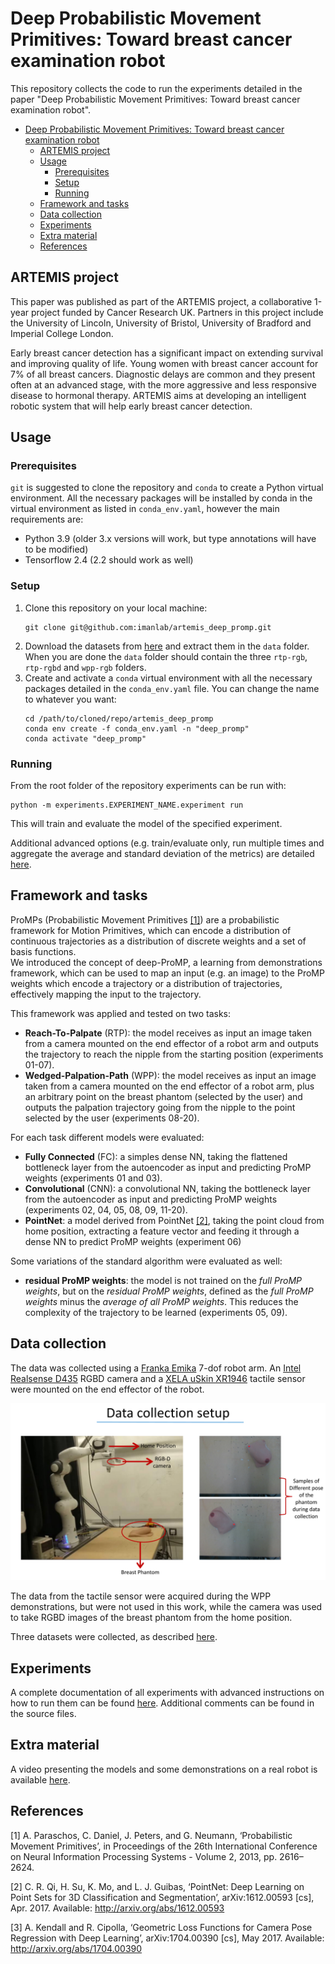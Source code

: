 # Deep Probabilistic Movement Primitives: Toward breast cancer examination robot

This repository collects the code to run the experiments detailed in the paper "Deep Probabilistic Movement Primitives: Toward breast cancer examination robot".

- [Deep Probabilistic Movement Primitives: Toward breast cancer examination robot](#deep-probabilistic-movement-primitives-toward-breast-cancer-examination-robot)
  - [ARTEMIS project](#artemis-project)
  - [Usage](#usage)
    - [Prerequisites](#prerequisites)
    - [Setup](#setup)
    - [Running](#running)
  - [Framework and tasks](#framework-and-tasks)
  - [Data collection](#data-collection)
  - [Experiments](#experiments)
  - [Extra material](#extra-material)
  - [References](#references)

## ARTEMIS project

This paper was published as part of the ARTEMIS project, a collaborative 1-year project funded by Cancer Research UK. Partners in this project include the University of Lincoln, University of Bristol, University of Bradford and Imperial College London.

Early breast cancer detection has a significant impact on extending survival and improving quality of life. Young women with breast cancer account for 7% of all breast cancers. Diagnostic delays are common and they present often at an advanced stage, with the more aggressive and less responsive disease to hormonal therapy. ARTEMIS aims at developing an intelligent robotic system that will help early breast cancer detection.

## Usage

### Prerequisites

`git` is suggested to clone the repository and `conda` to create a Python virtual environment. All the necessary packages will be installed by conda in the virtual environment as listed in `conda_env.yaml`, however the main requirements are:

- Python 3.9 (older 3.x versions will work, but type annotations will have to be modified)
- Tensorflow 2.4 (2.2 should work as well)

### Setup

1. Clone this repository on your local machine:
   ```
   git clone git@github.com:imanlab/artemis_deep_promp.git
   ```
2. Download the datasets from [here]() and extract them in the `data` folder. When you are done the `data` folder should contain the three `rtp-rgb`, `rtp-rgbd` and `wpp-rgb` folders. 
   <!-- TODO: add link to donwload the datasets. -->
3. Create and activate a `conda` virtual environment with all the necessary packages detailed in the `conda_env.yaml` file. You can change the name to whatever you want:
   ```
   cd /path/to/cloned/repo/artemis_deep_promp
   conda env create -f conda_env.yaml -n "deep_promp"
   conda activate "deep_promp"
   ```

### Running

From the root folder of the repository experiments can be run with:

```
python -m experiments.EXPERIMENT_NAME.experiment run
```

This will train and evaluate the model of the specified experiment.

Additional advanced options (e.g. train/evaluate only, run multiple times and aggregate the average and standard deviation of the metrics) are detailed [here](docs/experiments.md).

## Framework and tasks

ProMPs (Probabilistic Movement Primitives [[1]](#ref-1)) are a probabilistic framework for Motion Primitives, which can encode a distribution of continuous trajectories as a distribution of discrete weights and a set of basis functions.  
We introduced the concept of deep-ProMP, a learning from demonstrations framework, which can be used to map an input (e.g. an image) to the ProMP weights which encode a trajectory or a distribution of trajectories, effectively mapping the input to the trajectory.

This framework was applied and tested on two tasks:

- **Reach-To-Palpate** (RTP): the model receives as input an image taken from a camera mounted on the end effector of a robot arm and outputs the trajectory to reach the nipple from the starting position (experiments 01-07).
- **Wedged-Palpation-Path** (WPP): the model receives as input an image taken from a camera mounted on the end effector of a robot arm, plus an arbitrary point on the breast phantom (selected by the user) and outputs the palpation trajectory going from the nipple to the point selected by the user (experiments 08-20).

For each task different models were evaluated:

 - **Fully Connected** (FC): a simples dense NN, taking the flattened bottleneck layer from the autoencoder as input and predicting ProMP weights (experiments 01 and 03).
 - **Convolutional** (CNN): a convolutional NN, taking the bottleneck layer from the autoencoder as input and predicting ProMP weights (experiments 02, 04, 05, 08, 09, 11-20).
 - **PointNet**: a model derived from PointNet [[2]](#ref-2), taking the point cloud from home position, extracting a feature vector and feeding it through a dense NN to predict ProMP weights (experiment 06)
 
Some variations of the standard algorithm were evaluated as well:

 - **residual ProMP weights**: the model is not trained on the *full ProMP weights*, but on the *residual ProMP weights*, defined as the *full ProMP weights* minus the *average of all ProMP weights*. This reduces the complexity of the trajectory to be learned (experiments 05, 09).

## Data collection

The data was collected using a [Franka Emika](https://www.franka.de/robot-system) 7-dof robot arm. An [Intel Realsense D435](https://www.intelrealsense.com/depth-camera-d435/) RGBD camera and a [XELA uSkin XR1946](https://xelarobotics.com/xr1946) tactile sensor were mounted on the end effector of the robot.

![Experimental setup](docs/img/experimental_setup.png)

The data from the tactile sensor were acquired during the WPP demonstrations, but were not used in this work, while the camera was used to take RGBD images of the breast phantom from the home position.

Three datasets were collected, as described [here](docs/datasets.md).

## Experiments

A complete documentation of all experiments with advanced instructions on how to run them can be found [here](docs/experiments.md). Additional comments can be found in the source files.

## Extra material

A video presenting the models and some demonstrations on a real robot is available [here](). <!-- TODO: Add link to video demonstration. -->

## References

<a id="ref-1">[1]</a> A. Paraschos, C. Daniel, J. Peters, and G. Neumann, ‘Probabilistic Movement Primitives’, in Proceedings of the 26th International Conference on Neural Information Processing Systems - Volume 2, 2013, pp. 2616–2624.

<a id="ref-2">[2]</a> C. R. Qi, H. Su, K. Mo, and L. J. Guibas, ‘PointNet: Deep Learning on Point Sets for 3D Classification and Segmentation’, arXiv:1612.00593 [cs], Apr. 2017. Available: http://arxiv.org/abs/1612.00593

<a id="ref-3">[3]</a> A. Kendall and R. Cipolla, ‘Geometric Loss Functions for Camera Pose Regression with Deep Learning’, arXiv:1704.00390 [cs], May 2017. Available: http://arxiv.org/abs/1704.00390
